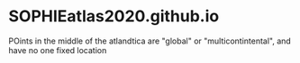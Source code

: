 # SOPHIEatlas2020.github.io

POints in the middle of the atlandtica are "global" or "multicontintental", and have no one fixed location
